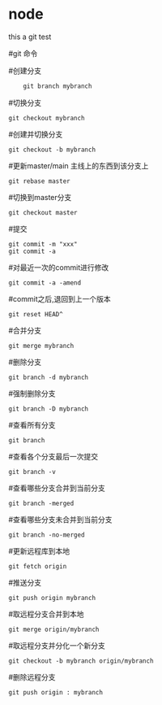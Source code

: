 # node
this a git test


#git 命令

#创建分支  
```Python
	git branch mybranch
```

#切换分支  

	git checkout mybranch  

#创建并切换分支  

	git checkout -b mybranch

#更新master/main 主线上的东西到该分支上  

	git rebase master  

#切换到master分支  

	git checkout master  

#提交  

	git commit -m "xxx"
	git commit -a

#对最近一次的commit进行修改  

	git commit -a -amend

#commit之后,退回到上一个版本  

	git reset HEAD^  

#合并分支  

	git merge mybranch  

#删除分支  

	git branch -d mybranch  

#强制删除分支  

	git branch -D mybranch


#查看所有分支  

	git branch  

#查看各个分支最后一次提交  

	git branch -v  

#查看哪些分支合并到当前分支  

	git branch -merged  

#查看哪些分支未合并到当前分支  

	git branch -no-merged  

#更新远程库到本地  

	git fetch origin  

#推送分支  

	git push origin mybranch  

#取远程分支合并到本地  

	git merge origin/mybranch  

#取远程分支并分化一个新分支  

	git checkout -b mybranch origin/mybranch  

#删除远程分支  

	git push origin : mybranch  



